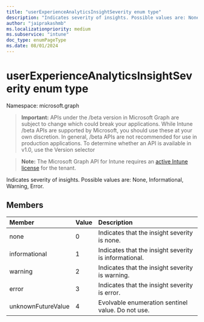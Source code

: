 ```yaml
---
title: "userExperienceAnalyticsInsightSeverity enum type"
description: "Indicates severity of insights. Possible values are: None, Informational, Warning, Error."
author: "jaiprakashmb"
ms.localizationpriority: medium
ms.subservice: "intune"
doc_type: enumPageType
ms.date: 08/01/2024
---
```


# userExperienceAnalyticsInsightSeverity enum type

Namespace: microsoft.graph

> **Important:** APIs under the /beta version in Microsoft Graph are subject to change which could break your applications. While Intune /beta APIs are supported by Microsoft, you should use these at your own discretion. In general, /beta APIs are not recommended for use in production applications. To determine whether an API is available in v1.0, use the Version selector

> **Note:** The Microsoft Graph API for Intune requires an [active Intune license](https://go.microsoft.com/fwlink/?linkid=839381) for the tenant.

Indicates severity of insights. Possible values are: None, Informational, Warning, Error.

## Members
|Member|Value|Description|
|:---|:---|:---|
|none|0|Indicates that the insight severity is none.|
|informational|1|Indicates that the insight severity is informational.|
|warning|2|Indicates that the insight severity is warning.|
|error|3|Indicates that the insight severity is error.|
|unknownFutureValue|4|Evolvable enumeration sentinel value. Do not use.|